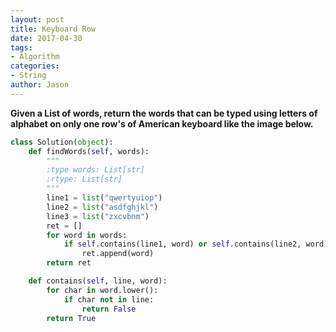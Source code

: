 ```yaml
---
layout: post
title: Keyboard Row
date: 2017-04-30
tags:
- Algorithm
categories:
- String
author: Jason
---
```

**Given a List of words, return the words that can be typed using letters of alphabet on only one row's of American keyboard like the image below.**

```python
class Solution(object):
    def findWords(self, words):
        """
        :type words: List[str]
        :rtype: List[str]
        """
        line1 = list("qwertyuiop")
        line2 = list("asdfghjkl")
        line3 = list("zxcvbnm")
        ret = []
        for word in words:
            if self.contains(line1, word) or self.contains(line2, word) or self.contains(line3, word):
                ret.append(word)
        return ret

    def contains(self, line, word):
        for char in word.lower():
            if char not in line:
                return False
        return True
```
